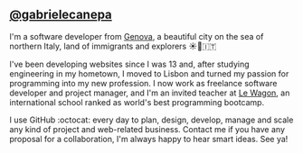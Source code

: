 ## [@gabrielecanepa](https://gabrielecanepa.com)

I'm a software developer from [Genova](https://en.wikipedia.org/wiki/Genoa), a beautiful city on the sea of northern Italy, land of immigrants and explorers ☀️🌊󠁧󠁢󠁥󠁮󠁧🇮🇹 

I've been developing websites since I was 13 and, 󠁢󠁥󠁮󠁧󠁿after studying engineering in my hometown, I moved to Lisbon and turned my passion for programming into my new profession. I now work as freelance software developer and project manager, and I'm an invited teacher at [Le Wagon](https://github.com/lewagon), an international school ranked as world's best programming bootcamp. 

I use GitHub :octocat: every day to plan, design, develop, manage and scale any kind of project and web-related business. Contact me if you have any proposal for a collaboration, I'm always happy to hear smart ideas. See ya! 
